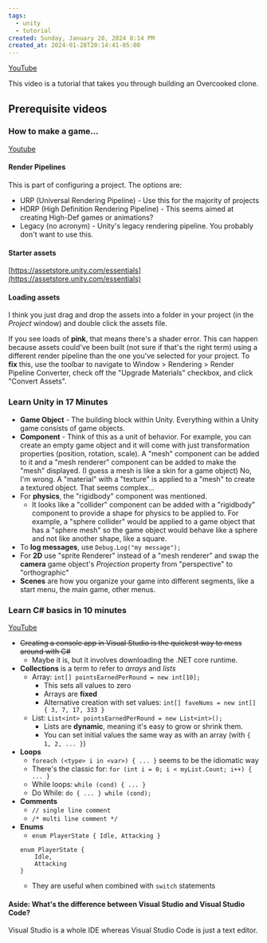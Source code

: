 ```yaml
---
tags:
  - unity
  - tutorial
created: Sunday, January 28, 2024 8:14 PM
created_at: 2024-01-28T20:14:41-05:00
---
```

[YouTube](https://www.youtube.com/watch?v=AmGSEH7QcDg)

This video is a tutorial that takes you through building an Overcooked clone.

## Prerequisite videos

### How to make a game...

[Youtube](https://www.youtube.com/watch?v=hKXsL7XNa9M)

#### Render Pipelines

This is part of configuring a project. The options are:
- URP (Universal Rendering Pipeline) - Use this for the majority of projects
- HDRP (High Definition Rendering Pipeline) - This seems aimed at creating High-Def games or animations?
- Legacy (no acronym) - Unity's legacy rendering pipeline. You probably don't want to use this.

#### Starter assets

[https://assetstore.unity.com/essentials](https://assetstore.unity.com/essentials)

#### Loading assets

I think you just drag and drop the assets into a folder in your project (in the _Project_ window) and double click the assets file.

If you see loads of **pink**, that means there's a shader error. This can happen because assets could've been built (not sure if that's the right term) using a different render pipeline than the one you've selected for your project. To **fix** this, use the toolbar to navigate to Window > Rendering > Render Pipeline Converter, check off the "Upgrade Materials" checkbox, and click "Convert Assets".

### Learn Unity in 17 Minutes

- **Game Object** - The building block within Unity. Everything within a Unity game consists of game objects.
- **Component** - Think of this as a unit of behavior. For example, you can create an empty game object and it will come with just transformation properties (position, rotation, scale). A "mesh" component can be added to it and a "mesh renderer" component can be added to make the "mesh" displayed. (I guess a mesh is like a skin for a game object) No, I'm wrong. A "material" with a "texture" is applied to a "mesh" to create a textured object. That seems complex...
- For **physics**, the "rigidbody" component was mentioned.
    - It looks like a "collider" component can be added with a "rigidbody" component to provide a shape for physics to be applied to. For example, a "sphere collider" would be applied to a game object that has a "sphere mesh" so the game object would behave like a sphere and not like another shape, like a square.
- To **log messages**, use `Debug.Log("my message");`
- For **2D** use "sprite Renderer" instead of a "mesh renderer" and swap the **camera** game object's _Projection_ property from "perspective" to "orthographic"
- **Scenes** are how you organize your game into different segments, like a start menu, the main game, other menus.


### Learn C# basics in 10 minutes

[YouTube](https://www.youtube.com/watch?v=IFayQioG71A)

- ~~Creating a console app in Visual Studio is the quickest way to mess around with C#~~
    - Maybe it is, but it involves downloading the .NET core runtime.
- **Collections** is a term to refer to _arrays_ and _lists_
    - Array: `int[] pointsEarnedPerRound = new int[10];`
        - This sets all values to zero
        - Arrays are **fixed**
        - Alternative creation with set values: `int[] faveNums = new int[] { 3, 7, 17, 333 }`
    - List: `List<int> pointsEarnedPerRound = new List<int>();`
        - Lists are **dynamic**, meaning it's easy to grow or shrink them.
        - You can set initial values the same way as with an array (with `{ 1, 2, ... }`)
- **Loops**
    - `foreach (<type> i in <var>) { ... }` seems to be the idiomatic way
    - There's the classic for: `for (int i = 0; i < myList.Count; i++) { ... }`
    - While loops: `while (cond) { ... }`
    - Do While: `do { ... } while (cond);`
- **Comments**
    - `// single line comment`
    - `/* multi line comment */`
- **Enums**
    - `enum PlayerState { Idle, Attacking }`
    ```
    enum PlayerState {
        Idle,
        Attacking
    }
    ```
    - They are useful when combined with `switch` statements

#### Aside: What's the difference between Visual Studio and Visual Studio Code?

Visual Studio is a whole IDE whereas Visual Studio Code is just a text editor.